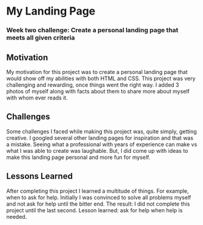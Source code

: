 # My Landing Page
### Week two challenge: Create a personal landing page that meets all given criteria 

## Motivation
My motivation for this project was to create a personal landing page that would show off my abilities with both HTML and CSS. This project was very challenging and rewarding, once things went the right way. I added 3 photos of myself along with facts about them to share more about myself with whom ever reads it.

## Challenges
Some challenges I faced while making this project was, quite simply, getting creative. I googled several other landing pages for inspiration and that was a mistake. Seeing what a professional with years of experience can make vs what I was able to create was laughable. But, I did come up with ideas to make this landing page personal and more fun for myself.

## Lessons Learned
After completing this project I learned a multitude of things. For example, when to ask for help. Initially I was convinced to solve all problems myself and not ask for help until the bitter end. The result: I did not complete this project until the last second. Lesson learned: ask for help when help is needed. 
